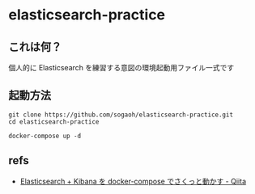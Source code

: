 # elasticsearch-practice

## これは何？
個人的に Elasticsearch を練習する意図の環境起動用ファイル一式です

## 起動方法
```
git clone https://github.com/sogaoh/elasticsearch-practice.git
cd elasticsearch-practice

docker-compose up -d
```

## refs
- [Elasticsearch + Kibana を docker-compose でさくっと動かす - Qiita](https://qiita.com/nobuman/items/6308ea3bfd0aa0c58fdb)
